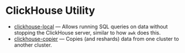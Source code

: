 # ClickHouse Utility

* [clickhouse-local](clickhouse-local.md#utils-clickhouse-local) — Allows running SQL queries on data without stopping the ClickHouse server, similar to how `awk` does this.
* [clickhouse-copier](clickhouse-copier.md#utils-clickhouse-copier) — Copies (and reshards) data from one cluster to another cluster.